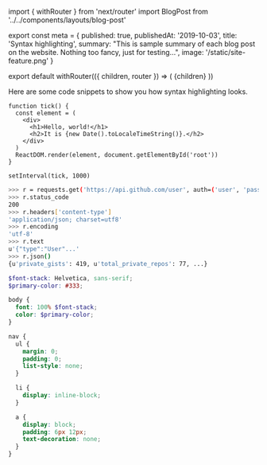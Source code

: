 import { withRouter } from 'next/router'
import BlogPost from '../../components/layouts/blog-post'

export const meta = {
  published: true,
  publishedAt: '2019-10-03',
  title: 'Syntax highlighting',
  summary:
    "This is sample summary of each blog post on the website. Nothing too fancy, just for testing...",
  image: '/static/site-feature.png'
}

export default withRouter(({ children, router }) => (
  <BlogPost path={router.pathname} meta={meta}>
    {children}
  </BlogPost>
))

Here are some code snippets to show you how syntax highlighting looks.

```js{4,5}
function tick() {
  const element = (
    <div>
      <h1>Hello, world!</h1>
      <h2>It is {new Date().toLocaleTimeString()}.</h2>
    </div>
  )
  ReactDOM.render(element, document.getElementById('root'))
}

setInterval(tick, 1000)
```

```bash
>>> r = requests.get('https://api.github.com/user', auth=('user', 'pass'))
>>> r.status_code
200
>>> r.headers['content-type']
'application/json; charset=utf8'
>>> r.encoding
'utf-8'
>>> r.text
u'{"type":"User"...'
>>> r.json()
{u'private_gists': 419, u'total_private_repos': 77, ...}
```

```scss
$font-stack: Helvetica, sans-serif;
$primary-color: #333;

body {
  font: 100% $font-stack;
  color: $primary-color;
}

nav {
  ul {
    margin: 0;
    padding: 0;
    list-style: none;
  }

  li {
    display: inline-block;
  }

  a {
    display: block;
    padding: 6px 12px;
    text-decoration: none;
  }
}
```
